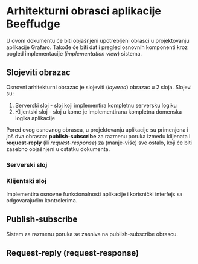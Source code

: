 # Arhitekturni obrasci aplikacije Beeffudge

U ovom dokumentu će biti objašnjeni upotrebljeni obrasci u projektovanju aplikacije Grafaro. Takođe će biti dat i pregled osnovnih komponenti kroz pogled implementacije (*implementation view*) sistema.

## Slojeviti obrazac

Osnovni arhitekturni obrazac je slojeviti (*layered*) obrazac u 2 sloja. Slojevi su:

1. Serverski sloj - sloj koji implementira kompletnu serversku logiku
2. Klijentski sloj - sloj u kome je implementirana kompletna domenska logika aplikacije

Pored ovog osnovnog obrasca, u projektovanju aplikacije su primenjena i još dva obrasca: **publish-subscribe** za razmenu poruka između klijenata i **request-reply** (ili *request-response*) za (manje-više) sve ostalo, koji će biti zasebno objašnjeni u ostatku dokumenta.

### Serverski sloj

### Klijentski sloj

Implementira osnovne funkcionalnosti aplikacije i korisnički interfejs sa odgovarajućim kontrolerima.

## Publish-subscribe

Sistem za razmenu poruka se zasniva na publish-subscribe obrascu.

## Request-reply (request-response)
